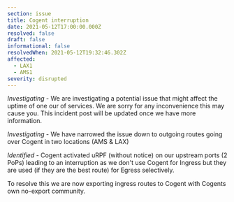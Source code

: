 ```yaml
---
section: issue
title: Cogent interruption
date: 2021-05-12T17:00:00.000Z
resolved: false
draft: false
informational: false
resolvedWhen: 2021-05-12T19:32:46.302Z
affected:
  - LAX1
  - AMS1
severity: disrupted
---
```

*Investigating* - We are investigating a potential issue that might affect the uptime of one our of services. We are sorry for any inconvenience this may cause you. This incident post will be updated once we have more information.

*Investigating* - We have narrowed the issue down to outgoing routes going over Cogent in two locations (AMS & LAX)

*Identified* - Cogent activated uRPF (without notice) on our upstream ports (2 PoPs) leading to an interruption as we don't use Cogent for Ingress but they are used (if they are the best route) for Egress selectively.

To resolve this we are now exporting ingress routes to Cogent with Cogents own no-export community.